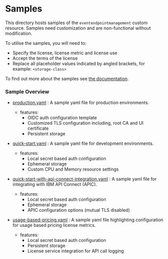# Samples

This directory hosts samples of the `eventendpointmanagement` custom resource.  Samples need customization
and are non-functional without modification. 

To utilise the samples, you will need to:

- Specify the license, license metric and license use
- Accept the terms of the license
- Replace all placeholder values indicated by angled brackets, for example: `<storage-class>`

To find out more about the samples see [the documentation](https://ibm.github.io/event-automation/eem/installing/planning/).

### Sample Overview
- [production.yaml](production.yaml) : A sample yaml file for production environments.
  - features:
    - OIDC auth configuration template
    - Customized TLS configuration including, root CA and UI certificate
    - Persistent storage


- [quick-start.yaml](quick-start.yaml) : A sample yaml file for development environments.
    - features:
        - Local secret based auth configuration
        - Ephemeral storage
        - Custom CPU and Memory resource settings


- [quick-start-with-api-connect-integration.yaml](quick-start-with-api-connect-integration.yaml) : A sample yaml file for integrating with IBM API Connect (APIC).
    - features:
        - Local secret based auth configuration
        - Ephemeral storage
        - APIC configuration options (mutual TLS disabled)


- [usage-based-pricing.yaml](usage-based-pricing.yaml) : A sample yaml file highlighting configuration for usage based pricing license metrics.
    - features:
        - Local secret based auth configuration
        - Persistent storage
        - License service integration for API call logging
